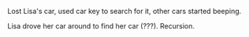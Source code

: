 Lost Lisa's car, used car key to search for it, other cars started beeping.  
  
Lisa drove her car around to find her car (???). Recursion.